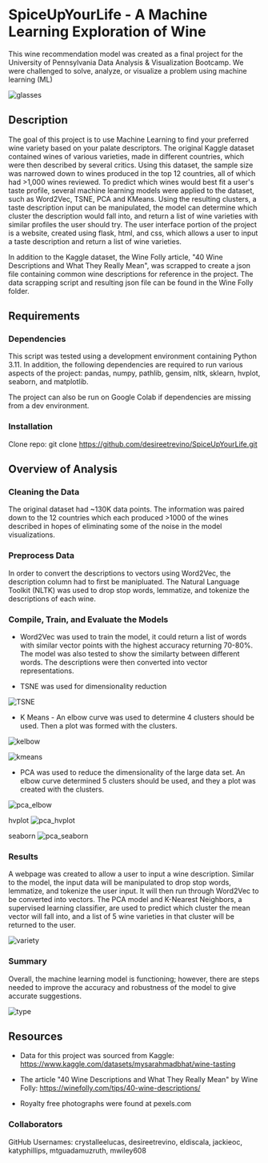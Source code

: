 # SpiceUpYourLife - A Machine Learning Exploration of Wine 

This wine recommendation model was created as a final project for the University of Pennsylvania Data Analysis & Visualization Bootcamp. We were challenged to solve, analyze, or visualize a problem using machine learning (ML) 

![glasses](./Resources/wine_photo.jpg)

## Description

The goal of this project is to use Machine Learning to find your preferred wine variety based on your palate descriptors. The original Kaggle dataset contained wines of various varieties, made in different countries, which were then described by several critics. Using this dataset, the sample size was narrowed down to wines produced in the top 12 countries, all of which had >1,000 wines reviewed. To predict which wines would best fit a user's taste profile, several machine learning models were applied to the dataset, such as Word2Vec, TSNE, PCA and KMeans. Using the resulting clusters, a taste description input can be manipulated, the model can determine which cluster the description would fall into, and return a list of wine varieties with similar profiles the user should try. The user interface portion of the project is a website, created using flask, html, and css, which allows a user to input a taste description and return a list of wine varieties.

In addition to the Kaggle dataset, the Wine Folly article, "40 Wine Descriptions and What They Really Mean", was scrapped to create a json file containing common wine descriptions for reference in the project. The data scrapping script and resulting json file can be found in the Wine Folly folder. 

## Requirements


### Dependencies

This script was tested using a development environment containing Python 3.11. In addition, the following dependencies are required to run various aspects of the project: pandas, numpy, pathlib, gensim, nltk, sklearn, hvplot, seaborn, and matplotlib.

The project can also be run on Google Colab if dependencies are missing from a dev environment.

### Installation

Clone repo: git clone https://github.com/desireetrevino/SpiceUpYourLife.git

## Overview of Analysis

### Cleaning the Data

The original dataset had ~130K data points. The information was paired down to the 12 countries which each produced >1000 of the wines described in hopes of eliminating some of the noise in the model visualizations. 

### Preprocess Data

In order to convert the descriptions to vectors using Word2Vec, the description column had to first be manipluated. The Natural Language Toolkit (NLTK) was used to drop stop words, lemmatize, and tokenize the descriptions of each wine. 

### Compile, Train, and Evaluate the Models

* Word2Vec was used to train the model, it could return a list of words with similar vector points with the highest accuracy returning 70-80%. The model was also tested to show the similarty between different words. The descriptions were then converted into vector representations.

* TSNE was used for dimensionality reduction

![TSNE](./Outputs/TSNE_plot.png)

* K Means - An elbow curve was used to determine 4 clusters should be used. Then a plot was formed with the clusters. 

![kelbow](./Outputs/kelbow_plot.png)

![kmeans](./Outputs/kmeans_plot.png)

* PCA was used to reduce the dimensionality of the large data set. An elbow curve determined 5 clusters should be used, and they a plot was created with the clusters.

![pca_elbow](./Outputs/pca_elbow.png)

hvplot 
![pca_hvplot](./Outputs/pca_plot1.png)

seaborn
![pca_seaborn](./Outputs/pca_plot2.png)

### Results

A webpage was created to allow a user to input a wine description. Similar to the model, the input data will be manipulated to drop stop words, lemmatize, and tokenize the user input. It will then run through Word2Vec to be converted into vectors. The PCA model and K-Nearest Neighbors, a supervised learning classifier, are used to predict which cluster the mean vector will fall into, and a list of 5 wine varieties in that cluster will be returned to the user. 

![variety](./Resources/variety_photo.png)

### Summary

Overall, the machine learning model is functioning; however, there are steps needed to improve the accuracy and robustness of the model to give accurate suggestions. 

![type](./Resources/ml_photo.jpg)

## Resources

* Data for this project was sourced from Kaggle:
    https://www.kaggle.com/datasets/mysarahmadbhat/wine-tasting

* The article "40 Wine Descriptions and What They Really Mean" by Wine Folly:
    https://winefolly.com/tips/40-wine-descriptions/

* Royalty free photographs were found at pexels.com

### Collaborators
GitHub Usernames: crystalleelucas, desireetrevino, eldiscala, jackieoc, katyphillips, mtguadamuzruth, mwiley608
